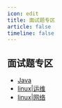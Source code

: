 ```yaml
---
icon: edit
title: 面试题专区
article: false
timeline: false
---
```


## 面试题专区

- [Java](./interview.md)
- [linux|运维](./linux.md)
- [linux|网络](./network.md)
